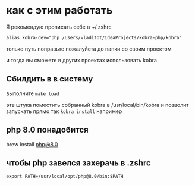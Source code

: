 # как с этим работать

Я рекомендую прописать себе в ~/.zshrc

`alias kobra-dev="php /Users/vladitot/IdeaProjects/kobra-php/kobra"`

только путь поправьте пожалуйста до папки со своим проектом

и тогда вы сможете в других проектах использовать kobra

## Сбилдить в в систему
выполните `make load`

этв  штука поместить собранный kobra в /usr/local/bin/kobra и позволит запускать прямо так `kobra install` например

## php 8.0 понадобится
brew install php@8.0

## чтобы php завелся захерачь в .zshrc
`export PATH=/usr/local/opt/php@8.0/bin:$PATH`


